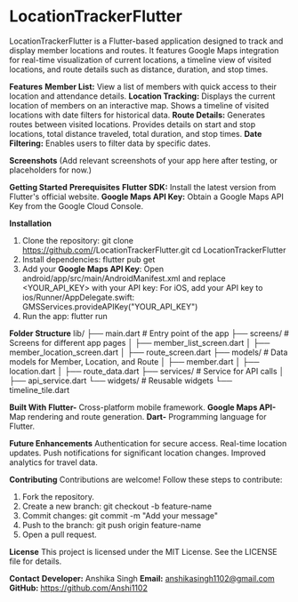 # LocationTrackerFlutter
LocationTrackerFlutter is a Flutter-based application designed to track and display member locations and routes. It features Google Maps integration for real-time visualization of current locations, a timeline view of visited locations, and route details such as distance, duration, and stop times.

**Features**
**Member List:** View a list of members with quick access to their location and attendance details.
**Location Tracking:**
Displays the current location of members on an interactive map.
Shows a timeline of visited locations with date filters for historical data.
**Route Details:**
Generates routes between visited locations.
Provides details on start and stop locations, total distance traveled, total duration, and stop times.
**Date Filtering:** Enables users to filter data by specific dates.

**Screenshots**
(Add relevant screenshots of your app here after testing, or placeholders for now.)

**Getting Started**
**Prerequisites**
**Flutter SDK:** Install the latest version from Flutter's official website.
**Google Maps API Key:** Obtain a Google Maps API Key from the Google Cloud Console.

**Installation**
1. Clone the repository:
git clone https://github.com/<your-username>/LocationTrackerFlutter.git
cd LocationTrackerFlutter
2. Install dependencies:
flutter pub get
3. Add your **Google Maps API Key**:
Open android/app/src/main/AndroidManifest.xml and replace <YOUR_API_KEY> with your API key:
<meta-data
    android:name="com.google.android.geo.API_KEY"
    android:value="YOUR_API_KEY"/>
For iOS, add your API key to ios/Runner/AppDelegate.swift:
GMSServices.provideAPIKey("YOUR_API_KEY")
4. Run the app:
flutter run

**Folder Structure**
lib/
├── main.dart                   # Entry point of the app
├── screens/                    # Screens for different app pages
│   ├── member_list_screen.dart
│   ├── member_location_screen.dart
│   ├── route_screen.dart
├── models/                     # Data models for Member, Location, and Route
│   ├── member.dart
│   ├── location.dart
│   ├── route_data.dart
├── services/                   # Service for API calls
│   ├── api_service.dart
└── widgets/                    # Reusable widgets
    └── timeline_tile.dart

**Built With**
**Flutter-** Cross-platform mobile framework.
**Google Maps API-** Map rendering and route generation.
**Dart-** Programming language for Flutter.

**Future Enhancements**
Authentication for secure access.
Real-time location updates.
Push notifications for significant location changes.
Improved analytics for travel data.

**Contributing**
Contributions are welcome! Follow these steps to contribute:
1. Fork the repository.
2. Create a new branch:
git checkout -b feature-name
3. Commit changes:
git commit -m "Add your message"
4. Push to the branch:
git push origin feature-name
5. Open a pull request.

**License**
This project is licensed under the MIT License. See the LICENSE file for details.

**Contact**
**Developer:** Anshika Singh
**Email:** anshikasingh1102@gmail.com
**GitHub:** https://github.com/Anshi1102
